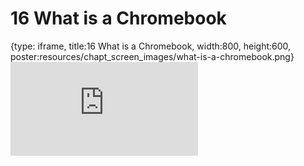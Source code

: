 # 16 What is a Chromebook
 
{type: iframe, title:16 What is a Chromebook, width:800, height:600, poster:resources/chapt_screen_images/what-is-a-chromebook.png}
![](https://datatrail-jhu.github.io/DataTrail/no_toc/what-is-a-chromebook.html)
 

 
